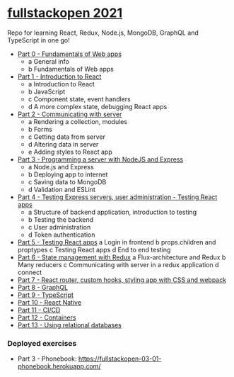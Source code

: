 # [fullstackopen 2021](https://fullstackopen.com/en/)

Repo for learning React, Redux, Node.js, MongoDB, GraphQL and TypeScript in one go!

- [Part 0 - Fundamentals of Web apps](https://fullstackopen.com/en/part0)
  - a General info
  - b Fundamentals of Web apps
- [Part 1 - Introduction to React](https://fullstackopen.com/en/part1)
  - a Introduction to React
  - b JavaScript
  - c Component state, event handlers
  - d A more complex state, debugging React apps
- [Part 2 - Communicating with server](https://fullstackopen.com/en/part2)
  - a Rendering a collection, modules
  - b Forms
  - c Getting data from server
  - d Altering data in server
  - e Adding styles to React app
- [Part 3 - Programming a server with NodeJS and Express](https://fullstackopen.com/en/part3)
  - a Node.js and Express
  - b Deploying app to internet
  - c Saving data to MongoDB
  - d Validation and ESLint
- [Part 4 - Testing Express servers, user administration - Testing React apps](https://fullstackopen.com/en/part4)
  - a Structure of backend application, introduction to testing
  - b Testing the backend
  - c User administration
  - d Token authentication
- [Part 5 - Testing React apps](https://fullstackopen.com/en/part5)
  a Login in frontend
  b props.children and proptypes
  c Testing React apps
  d End to end testing
- [Part 6 - State management with Redux](https://fullstackopen.com/en/part6)
  a Flux-architecture and Redux
  b Many reducers
  c Communicating with server in a redux application
  d connect
- [Part 7 - React router, custom hooks, styling app with CSS and webpack](https://fullstackopen.com/en/part7)
- [Part 8 - GraphQL](https://fullstackopen.com/en/part8)
- [Part 9 - TypeScript](https://fullstackopen.com/en/part9)
- [Part 10 - React Native](https://fullstackopen.com/en/part10)
- [Part 11 - CI/CD](https://fullstackopen.com/en/part11)
- [Part 12 - Containers](https://fullstackopen.com/en/part12)
- [Part 13 - Using relational databases](https://fullstackopen.com/en/part13)

### Deployed exercises

- Part 3 - Phonebook: https://fullstackopen-03-01-phonebook.herokuapp.com/
